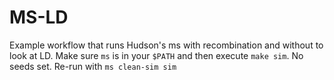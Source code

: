# MS-LD

Example workflow that runs Hudson's ms with recombination and without
to look at LD. Make sure `ms` is in your `$PATH` and then execute
`make sim`. No seeds set. Re-run with `ms clean-sim sim`
